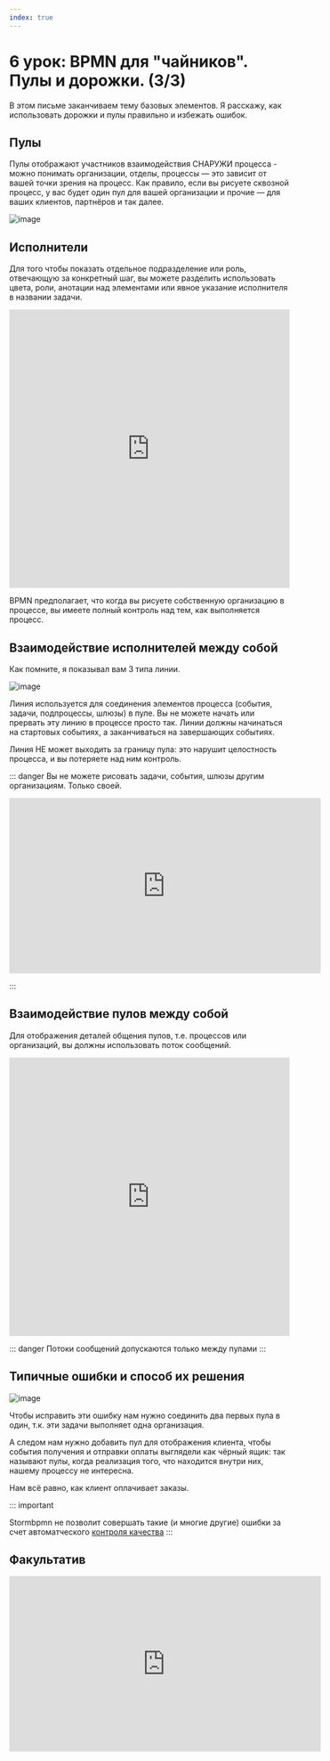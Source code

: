 ```yaml
---
index: true
---
```


# 6 урок: BPMN для "чайников". Пулы и дорожки. (3/3)

В этом письме заканчиваем тему базовых элементов. Я расскажу, как использовать дорожки и пулы правильно и избежать ошибок.

## Пулы

Пулы отображают участников взаимодействия СНАРУЖИ процесса -  можно понимать организации, отделы, процессы — это зависит от вашей точки зрения на процесс. Как правило, если вы рисуете сквозной процесс, у вас будет один пул для вашей организации и прочие — для ваших клиентов, партнёров и так далее.


![image](6_lesson_1.png) 

## Исполнители

Для того чтобы показать отдельное подразделение или роль, отвечающую за конкретный шаг, вы можете разделить использовать цвета, роли, анотации над элементами или явное указание исполнителя в названии задачи.

<iframe src="https://stormbpmn.com/app/diagram/6346b347-13b9-48f2-9cf6-b2fef7a89070?overlays=eyJkdXJhdGlvbiI6ZmFsc2UsImFzc2lnbmVlcyI6dHJ1ZSwicG9zaXRpb25zIjpmYWxzZSwic3lzdGVtcyI6ZmFsc2UsImRvY3VtZW50cyI6ZmFsc2UsImxpbmtzIjpmYWxzZSwiY29tbWVudHMiOmZhbHNlLCJkZXNjcmlwdGlvbiI6ZmFsc2V9&embedded=true" style="border:1px #f2f2f2 none;" name="extAdmin" scrolling="no" frameborder="1"  height="500" width="100%" allowfullscreen></iframe>

BPMN предполагает, что когда вы рисуете собственную организацию в процессе, вы имеете полный контроль над тем, как выполняется процесс.

## Взаимодействие исполнителей между собой

Как помните, я показывал вам 3 типа линии.

![image](6_lesson_3.png) 

Линия используется для соединения элементов процесса (события, задачи, подпроцессы, шлюзы) в пуле. Вы не можете начать или прервать эту линию в процессе просто так. Линии должны начинаться на стартовых событиях, а заканчиваться на завершающих событиях.

Линия НЕ может выходить за границу пула: это нарушит целостность процесса, и вы потеряете над ним контроль.

::: danger 
Вы не можете рисовать задачи, события, шлюзы другим организациям. Только своей.

<iframe width="560" height="315" src="https://www.youtube.com/embed/hCt6EJxtxpE?si=JREbAI7iUVCEQ7rW" title="YouTube video player" frameborder="0" allow="accelerometer; autoplay; clipboard-write; encrypted-media; gyroscope; picture-in-picture; web-share" referrerpolicy="strict-origin-when-cross-origin" allowfullscreen></iframe>

:::

## Взаимодействие пулов между собой

Для отображения деталей общения пулов, т.е. процессов или организаций, вы должны использовать поток сообщений.  

<iframe src="https://stormbpmn.com/app/diagram/6346b347-13b9-48f2-9cf6-b2fef7a89070?overlays=eyJkdXJhdGlvbiI6ZmFsc2UsImFzc2lnbmVlcyI6dHJ1ZSwicG9zaXRpb25zIjpmYWxzZSwic3lzdGVtcyI6ZmFsc2UsImRvY3VtZW50cyI6ZmFsc2UsImxpbmtzIjpmYWxzZSwiY29tbWVudHMiOmZhbHNlLCJkZXNjcmlwdGlvbiI6ZmFsc2V9&embedded=true" style="border:1px #f2f2f2 none;" name="extAdmin" scrolling="no" frameborder="1"  height="500" width="100%" allowfullscreen></iframe>

::: danger
Потоки сообщений допускаются только между пулами
::: 


## Типичные ошибки и способ их решения
![image](6_lesson_5.png) 

Чтобы исправить эти ошибку нам нужно соединить два первых пула в один, т.к. эти задачи выполняет одна организация. 

А следом нам нужно добавить пул для отображения клиента, чтобы события получения и отправки оплаты выглядели как чёрный ящик: так называют пулы, когда реализация того, что находится внутри них, нашему процессу не интересна. 

Нам всё равно, как клиент оплачивает заказы.

::: important

Stormbpmn не позволит совершать такие (и многие другие) ошибки за счет автоматческого [контроля качества](/features/1_bpmn-editor.md#качество-бизнес-процессов-bpmn)
:::


## Факультатив

<iframe width="560" height="315" src="https://www.youtube.com/embed/EshGX0pa6_M?si=aEn1R3U4jBfpPaMw" title="YouTube video player" frameborder="0" allow="accelerometer; autoplay; clipboard-write; encrypted-media; gyroscope; picture-in-picture; web-share" referrerpolicy="strict-origin-when-cross-origin" allowfullscreen></iframe>

